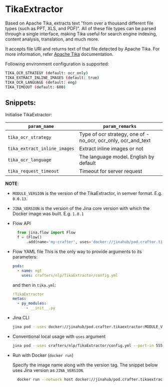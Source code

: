 # TikaExtractor

Based on Apache Tika, extracts text "from over a thousand different file types (such as PPT, XLS, and PDF)".
All of these file types can be parsed through a single interface, making Tika useful for search engine indexing, content analysis, translation, and much more. 

It accepts file URI and returns text of that file detected by Apache Tika. For more information, refer [Apache Tika](https://tika.apache.org/) documentation.

Following environment configuration is supported:

```bash
TIKA_OCR_STRATEGY (default: ocr_only)
TIKA_EXTRACT_INLINE_IMAGES (default: true)
TIKA_OCR_LANGUAGE (default: eng)
TIKA_TIMEOUT (default: 600)
```

## Snippets:

Initialise TikaExtractor:

| `param_name`                  | `param_remarks`                                               |
| ----------------------------- | ------------------------------------------------------------- |
| `tika_ocr_strategy`           |Type of ocr strategy, one of - no_ocr, ocr_only, ocr_and_text  |
| `tika_extract_inline_images`  |Extract inline images or not                                   |
| `tika_ocr_language`           |The language model. English by default                         |
| `tika_request_timeout`        |Timeout for server request                                     |

**NOTE**: 

- `MODULE_VERSION` is the version of the TikaExtractor, in semver format. E.g. `0.0.13`.
- `JINA_VERSION` is the version of the Jina core version with which the Docker image was built. E.g. `1.0.1` 

- Flow API

  ```python
    from jina.flow import Flow
    f = (Flow()
        .add(name='my-crafter', uses='docker://jinahub/pod.crafter.tikaextractor:MODULE_VERSION-JINA_VERSION')
    ```
- Flow YAML file
  This is the only way to provide arguments to its parameters:
  
  ```yaml
  pods:
    - name: ngt
      uses: crafters/nlp/TikaExtractor/config.yml
  ```
  
  and then in `tika.yml`:
  ```yaml
  !TikaExtractor
  metas:
    - py_modules:
        - __init__.py
  ```
- Jina CLI
  
  ```bash
  jina pod --uses docker://jinahub/pod.crafter.tikaextractor:MODULE_VERSION-JINA_VERSION
  ```
- Conventional local usage with `uses` argument
  
  ```bash
  jina pod --uses crafters/nlp/TikaExtractor/config.yml --port-in 55555 --port-out 55556
  ```
- Run with Docker (`docker run`)
 
  Specify the image name along with the version tag. The snippet below uses Jina version as `JINA_VERSION`.
  ```bash
    docker run --network host docker://jinahub/pod.crafter.tikaextractor:MODULE_VERSION-JINA_VERSION --port-in 55555 --port-out 55556
    ```